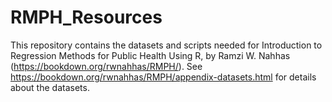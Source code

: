 # RMPH_Resources
This repository contains the datasets and scripts needed for Introduction to Regression Methods for Public Health Using R, by Ramzi W. Nahhas (https://bookdown.org/rwnahhas/RMPH/). See https://bookdown.org/rwnahhas/RMPH/appendix-datasets.html for details about the datasets.
